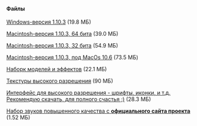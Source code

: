 #### Файлы
[Windows-версия 1.10.3](/files/doomsday_1.10.3.exe) (19.8 МБ)

[Macintosh-версия 1.10.3, 64 бита](/files/doomsday_1.10.3.dmg) (39.0 МБ)

[Macintosh-версия 1.10.3, 32 бита](/files/doomsday_1.10.3_32bit.dmg) (54.9 МБ)

[Macintosh-версия 1.10.3, под MacOs 10.6](/files/doomsday_1.10.3_mac10_6.dmg) (73.5 МБ)

[Наборк моделей и эффектов](/files/jdrp-packaged-20070404.zip) (22.1 МБ)

[Текстуры высокого разрешения](/files/jdtp-20081108.pk3) (90 МБ)

[Интерфейс для высокого разрешения - шрифты, иконки, и т.д. Рекомендую скачать, для полного счастья ;)](/files/jdui-all-20080614.pk3) (28.3 МБ)

[Набор звуков повышенного качества с **официального сайта проекта**](/files/pk-doom-sfx-20100109.pk3) (1.52 МБ)